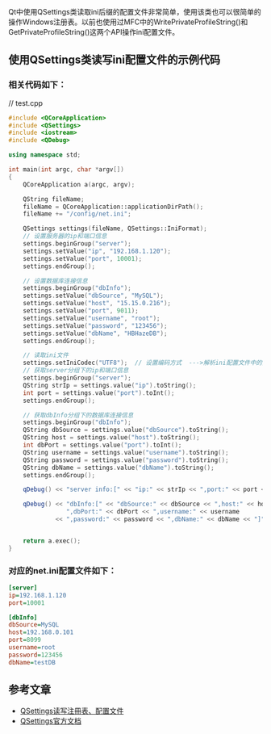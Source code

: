    Qt中使用QSettings类读取ini后缀的配置文件非常简单，使用该类也可以很简单的操作Windows注册表。以前也使用过MFC中的WritePrivateProfileString()和GetPrivateProfileString()这两个API操作ini配置文件。
## 使用QSettings类读写ini配置文件的示例代码
### 相关代码如下：
// test.cpp

```cpp
#include <QCoreApplication>
#include <QSettings>
#include <iostream>
#include <QDebug>

using namespace std;

int main(int argc, char *argv[])
{
    QCoreApplication a(argc, argv);

    QString fileName;
    fileName = QCoreApplication::applicationDirPath();
    fileName += "/config/net.ini";

    QSettings settings(fileName, QSettings::IniFormat);
    // 设置服务器的ip和端口信息
    settings.beginGroup("server");
    settings.setValue("ip", "192.168.1.120");
    settings.setValue("port", 10001);
    settings.endGroup();

    // 设置数据库连接信息
    settings.beginGroup("dbInfo");
    settings.setValue("dbSource", "MySQL");
    settings.setValue("host", "15.15.0.216");
    settings.setValue("port", 9011);
    settings.setValue("username", "root");
    settings.setValue("password", "123456");
    settings.setValue("dbName", "HBHazeDB");
    settings.endGroup();

    // 读取ini文件
    settings.setIniCodec("UTF8");  // 设置编码方式  --->解析ini配置文件中的文字问题
    // 获取server分组下的ip和端口信息
    settings.beginGroup("server");
    QString strIp = settings.value("ip").toString();
    int port = settings.value("port").toInt();
    settings.endGroup();

    // 获取dbInfo分组下的数据库连接信息
    settings.beginGroup("dbInfo");
    QString dbSource = settings.value("dbSource").toString();
    QString host = settings.value("host").toString();
    int dbPort = settings.value("port").toInt();
    QString username = settings.value("username").toString();
    QString password = settings.value("password").toString();
    QString dbName = settings.value("dbName").toString();
    settings.endGroup();

    qDebug() << "server info:[" << "ip:" << strIp << ",port:" << port << "]";

    qDebug() << "dbInfo:[" << "dbSource:" << dbSource << ",host:" << host <<
                ",dbPort:" << dbPort << ",username:" << username
             << ",password:" << password << ",dbName:" << dbName << "]";


    return a.exec();
}
```

### 对应的net.ini配置文件如下：
```ini
[server]
ip=192.168.1.120
port=10001

[dbInfo]
dbSource=MySQL
host=192.168.0.101
port=8099
username=root
password=123456
dbName=testDB
```
## 参考文章
* [QSettings读写注冊表、配置文件](https://www.cnblogs.com/claireyuancy/p/7095249.html)
* [QSettings官方文档](https://doc.qt.io/qt-5/qsettings.html)
